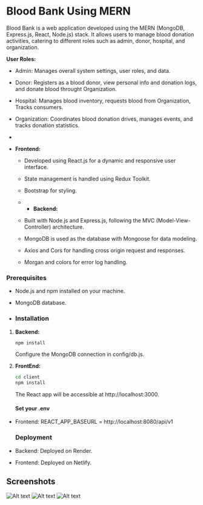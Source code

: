 
# Blood Bank Using MERN

Blood Bank is a web application developed using the MERN (MongoDB, Express.js, React, Node.js) stack. It allows users to manage blood donation activities, catering to different roles such as admin, donor, hospital, and organization.

 **User Roles:**
  - Admin: Manages overall system settings, user roles, and data.
  - Donor: Registers as a blood donor, view personal info and donation logs, and donate blood throught Organization.
  - Hospital: Manages blood inventory, requests blood from Organization, Tracks consumers.
  - Organization: Coordinates blood donation drives, manages events, and tracks donation statistics.

  - 
- **Frontend:**
  - Developed using React.js for a dynamic and responsive user interface.
  - State management is handled using Redux Toolkit.
  - Bootstrap for styling.
 
  - - **Backend:**
  - Built with Node.js and Express.js, following the MVC (Model-View-Controller) architecture.
  - MongoDB is used as the database with Mongoose for data modeling.
  - Axios and Cors for handling cross origin request and responses.
  - Morgan and colors for error log handling.

### Prerequisites

- Node.js and npm installed on your machine.
- MongoDB database.

- ### Installation

1. **Backend:**
   ```bash
   npm install
   ```
   Configure the MongoDB connection in config/db.js.
2. **FrontEnd:**
   ```bash
   cd client
   npm install
   ```

   The React app will be accessible at http://localhost:3000.

   #### Set your .env
- Frontend:
  REACT_APP_BASEURL = http://localhost:8080/api/v1

  ### Deployment
- Backend: Deployed on Render.
- Frontend: Deployed on Netlify.

## Screenshots
![Alt text](screenshots/blood.png "1")
![Alt text](screenshots/blood1.png "2")
![Alt text](screenshots/blood2.png "3")

